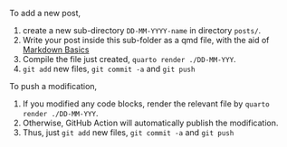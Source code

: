 To add a new post,

1. create a new sub-directory `DD-MM-YYYY-name` in directory `posts/`.
2. Write your post inside this sub-folder as a qmd file, with the aid of [Markdown Basics](https://quarto.org/docs/authoring/markdown-basics.html)
4. Compile the file just created, `quarto render ./DD-MM-YYY`.
5. `git add` new files, `git commit -a` and `git push`

To push a modification,

1. If you modified any code blocks, render the relevant file by `quarto render ./DD-MM-YYY`.
2. Otherwise, GitHub Action will automatically publish the modification.
3. Thus, just `git add` new files, `git commit -a` and `git push`